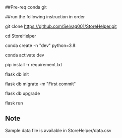 ##Pre-req
conda
git

##run the following instruction in order

git clone https://github.com/Selvag001/StoreHelper.git

cd StoreHelper

conda create -n "dev" python=3.8

conda activate dev

pip install -r requirement.txt

flask db init

flask db migrate -m "First commit"

flask db upgrade

flask run

## Note
Sample data file is available in StoreHelper/data.csv
